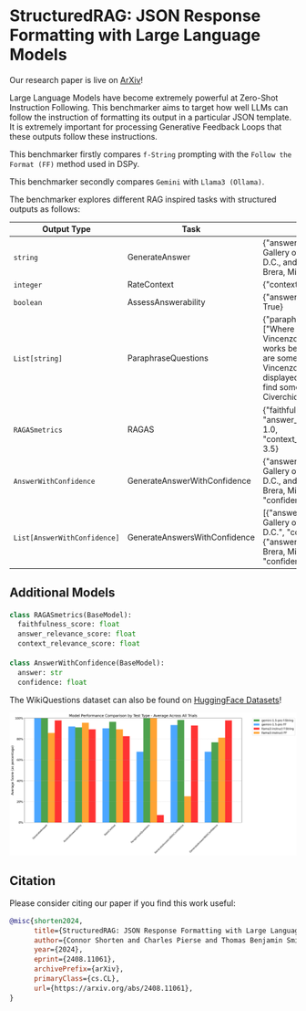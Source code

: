 # StructuredRAG: JSON Response Formatting with Large Language Models

Our research paper is live on [ArXiv](https://arxiv.org/abs/2408.11061)!

Large Language Models have become extremely powerful at Zero-Shot Instruction Following. This benchmarker aims to target how well LLMs can follow the instruction of formatting its output in a particular JSON template. It is extremely important for processing Generative Feedback Loops that these outputs follow these instructions.

This benchmarker firstly compares `f-String` prompting with the `Follow the Format (FF)` method used in DSPy.

This benchmarker secondly compares `Gemini` with `Llama3 (Ollama)`.

The benchmarker explores different RAG inspired tasks with structured outputs as follows:

| Output Type                        | Task                        | Example                                                                                                                                           |
|-----------------------------|-----------------------------|---------------------------------------------------------------------------------------------------------------------------------------------------|
| `string`                      | GenerateAnswer              | {"answer": "The National Gallery of Art, Washington D.C., and the Pinacoteca di Brera, Milan, Italy."}                                             |
| `integer`                     | RateContext                 | {"context_score": 5}                                                                                                                              |
| `boolean`                     | AssessAnswerability         | {"answerable_question": True}                                                                                                                     |
| `List[string]`                | ParaphraseQuestions         | {"paraphrased_questions": ["Where can some of Vincenzo Civerchio’s works be found?", "Where are some pieces by Vincenzo Civerchio displayed?", "Where can I find some of Vincenzo Civerchio’s art?"]} |
| `RAGASmetrics`                 | RAGAS                       | {"faithfulness_score": 2.5, "answer_relevance_score": 1.0, "context_relevance_score": 3.5}
| `AnswerWithConfidence`        | GenerateAnswerWithConfidence| {"answer": "The National Gallery of Art, Washington D.C., and the Pinacoteca di Brera, Milan, Italy.", "confidence": 5}                            |
| `List[AnswerWithConfidence]`  | GenerateAnswersWithConfidence| [{"answer": "National Gallery of Art, Washington D.C.", "confidence": 5}, {"answer": "Pinacoteca di Brera, Milan, Italy", "confidence": 4}]         |

## Additional Models

```python
class RAGASmetrics(BaseModel):
  faithfulness_score: float
  answer_relevance_score: float
  context_relevance_score: float

class AnswerWithConfidence(BaseModel):
  answer: str
  confidence: float
```

The WikiQuestions dataset can also be found on [HuggingFace Datasets](https://huggingface.co/datasets/weaviate/Wiki-Answerable-Questions)!

![Experimental Results](./tests/experimental-results-8-26-24/model_comparison.png)

## Citation
Please consider citing our paper if you find this work useful:

```bibtex
@misc{shorten2024,
      title={StructuredRAG: JSON Response Formatting with Large Language Models}, 
      author={Connor Shorten and Charles Pierse and Thomas Benjamin Smith and Erika Cardenas and Akanksha Sharma and John Trengrove and Bob van Luijt},
      year={2024},
      eprint={2408.11061},
      archivePrefix={arXiv},
      primaryClass={cs.CL},
      url={https://arxiv.org/abs/2408.11061}, 
}
```
